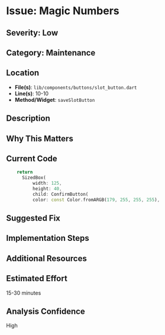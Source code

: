 # Issue: Magic Numbers

## Severity: Low

## Category: Maintenance

## Location
- **File(s)**: `lib/components/buttons/slot_button.dart`
- **Line(s)**: 10-10
- **Method/Widget**: `saveSlotButton`

## Description


## Why This Matters


## Current Code
```dart
    return  
      SizedBox(
          width: 125,
          height: 40,
          child: ConfirmButton(
          color: const Color.fromARGB(179, 255, 255, 255),
```

## Suggested Fix


## Implementation Steps


## Additional Resources


## Estimated Effort
15-30 minutes

## Analysis Confidence
High

